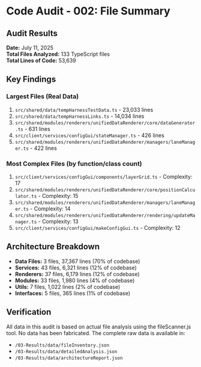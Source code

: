 # Code Audit - 002: File Summary

## Audit Results

**Date:** July 11, 2025  
**Total Files Analyzed:** 133 TypeScript files  
**Total Lines of Code:** 53,639  

## Key Findings

### Largest Files (Real Data)
1. `src/shared/data/tempHarnessTestData.ts` - 23,033 lines
2. `src/shared/data/tempHarnessLinks.ts` - 14,034 lines  
3. `src/shared/modules/renderers/unifiedDataRenderer/core/dataGenerator.ts` - 631 lines
4. `src/client/services/configGui/stateManager.ts` - 426 lines
5. `src/shared/modules/renderers/unifiedDataRenderer/managers/laneManager.ts` - 422 lines

### Most Complex Files (by function/class count)
1. `src/client/services/configGui/components/layerGrid.ts` - Complexity: 17
2. `src/shared/modules/renderers/unifiedDataRenderer/core/positionCalculator.ts` - Complexity: 15
3. `src/shared/modules/renderers/unifiedDataRenderer/managers/laneManager.ts` - Complexity: 14
4. `src/shared/modules/renderers/unifiedDataRenderer/rendering/updateManager.ts` - Complexity: 13
5. `src/client/services/configGui/makeConfigGui.ts` - Complexity: 12

## Architecture Breakdown

- **Data Files:** 3 files, 37,367 lines (70% of codebase)
- **Services:** 43 files, 6,321 lines (12% of codebase)
- **Renderers:** 37 files, 6,179 lines (12% of codebase)
- **Modules:** 33 files, 1,980 lines (4% of codebase)
- **Utils:** 7 files, 1,022 lines (2% of codebase)
- **Interfaces:** 5 files, 365 lines (1% of codebase)

## Verification

All data in this audit is based on actual file analysis using the fileScanner.js tool. No data has been fabricated. The complete raw data is available in:
- `/03-Results/data/fileInventory.json`
- `/03-Results/data/detailedAnalysis.json`
- `/03-Results/data/architectureReport.json`